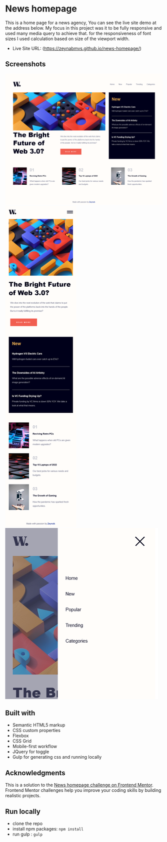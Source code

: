 # News homepage
This is a home page for a news agency, You can see the live site demo at the address below.
My focus in this project was it to be fully responsive and used many media query to achieve that. for the responsiveness of font sizes I used calculation based on size of the viewport width.   

- Live Site URL: (https://zeynabmvs.github.io/news-homepage/)

## Screenshots
![](./screenshots/screenshot-desktop.png)
![](./screenshots/screenshot-mobile.png)
![](./screenshots/screenshot-toggle.png)


## Built with
- Semantic HTML5 markup
- CSS custom properties
- Flexbox
- CSS Grid
- Mobile-first workflow
- JQuery for toggle
- Gulp for generating css and running locally


## Acknowledgments
This is a solution to the [News homepage challenge on Frontend Mentor](https://www.frontendmentor.io/challenges/news-homepage-H6SWTa1MFl). Frontend Mentor challenges help you improve your coding skills by building realistic projects. 

## Run locally
- clone the repo
- install npm packages: ``` npm install ```
- run gulp :  ``` gulp ```

